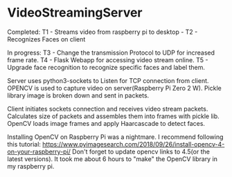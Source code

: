 # VideoStreamingServer
Completed:
T1 - Streams video from raspberry pi to desktop - 
T2 - Recognizes Faces on client

In progress:
T3 - Change the transmission Protocol to UDP for increased frame rate. 
T4 - Flask Webapp for accessing video stream online. 
T5 - Upgrade face recognition to recognize specific faces and label them. 
 
Server uses python3-sockets to Listen for TCP connection from client.
OPENCV is used to capture video on server(Raspberry Pi Zero 2 W).
Pickle library image is broken down and sent in packets.

Client initiates sockets connection and receives video stream packets.
Calculates size of packets and assembles them into frames with pickle lib.
OpenCV loads image frames and apply Haarcascade to detect faces.

Installing OpenCV on Raspberry Pi was a nightmare. I recommend following this tutorial:
https://www.pyimagesearch.com/2018/09/26/install-opencv-4-on-your-raspberry-pi/
Don't forget to update opencv links to 4.5(or the latest versions).
It took me about 6 hours to "make" the OpenCV library in my raspberry pi.
